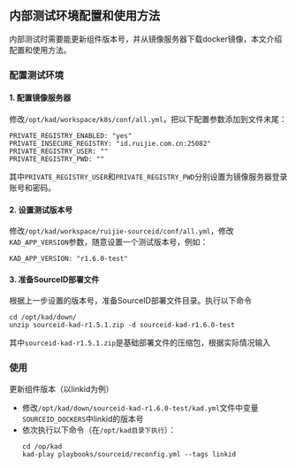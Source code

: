 ## 内部测试环境配置和使用方法

内部测试时需要能更新组件版本号，并从镜像服务器下载docker镜像，本文介绍配置和使用方法。

### 配置测试环境

#### 1. 配置镜像服务器

修改`/opt/kad/workspace/k8s/conf/all.yml`，把以下配置参数添加到文件末尾：
```
PRIVATE_REGISTRY_ENABLED: "yes"
PRIVATE_INSECURE_REGISTRY: "id.ruijie.com.cn:25082"
PRIVATE_REGISTRY_USER: ""
PRIVATE_REGISTRY_PWD: ""
```
其中`PRIVATE_REGISTRY_USER`和`PRIVATE_REGISTRY_PWD`分别设置为镜像服务器登录账号和密码。

#### 2. 设置测试版本号

修改`/opt/kad/workspace/ruijie-sourceid/conf/all.yml`，修改`KAD_APP_VERSION`参数，随意设置一个测试版本号，例如：
```
KAD_APP_VERSION: "r1.6.0-test"
```

#### 3. 准备SourceID部署文件

根据上一步设置的版本号，准备SourceID部署文件目录。执行以下命令
```
cd /opt/kad/down/
unzip sourceid-kad-r1.5.1.zip -d sourceid-kad-r1.6.0-test
```
其中`sourceid-kad-r1.5.1.zip`是基础部署文件的压缩包，根据实际情况输入

### 使用

更新组件版本（以linkid为例）
- 修改`/opt/kad/down/sourceid-kad-r1.6.0-test/kad.yml`文件中变量`SOURCEID_DOCKERS`中linkid的版本号
- 依次执行以下命令（在`/opt/kad目录下执行`）：
    ```
    cd /op/kad
    kad-play playbooks/sourceid/reconfig.yml --tags linkid
    ```
